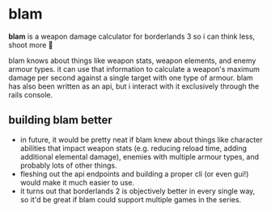 # blam

**blam** is a weapon damage calculator for borderlands 3 so i can think less, shoot more 🤠

blam knows about things like weapon stats, weapon elements, and enemy armour types. it can use that information to calculate a weapon's maximum damage per second against a single target with one type of armour. blam has also been written as an api, but i interact with it exclusively through the rails console.

## building blam better

* in future, it would be pretty neat if blam knew about things like character abilities that impact weapon stats (e.g. reducing reload time, adding additional elemental damage), enemies with multiple armour types, and probably lots of other things.
* fleshing out the api endpoints and building a proper cli (or even gui!) would make it much easier to use.
* it turns out that borderlands 2 is objectively better in every single way, so it'd be great if blam could support multiple games in the series.
